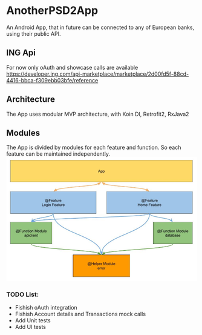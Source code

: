 # AnotherPSD2App
An Android App, that in future can be connected to any of European banks, using their public API.

## ING Api
For now only oAuth and showcase calls are available
https://developer.ing.com/api-marketplace/marketplace/2d00fd5f-88cd-4416-bbca-f309ebb03bfe/reference

## Architecture
The App uses modular MVP architecture, with Koin DI, Retrofit2, RxJava2

## Modules
The App is divided by modules for each feature and function. So each feature can be maintained independently.
![Architecture](/Architecture.jpg)

### TODO List: 
* Fishish oAuth integration
* Fishish Account details and Transactions mock calls
* Add Unit tests
* Add UI tests
